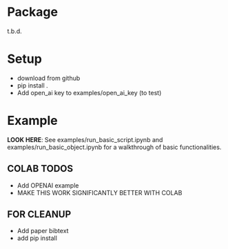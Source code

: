 # Package

t.b.d.

# Setup

- download from github
- pip install .
- Add open_ai key to examples/open_ai_key (to test)

# Example

**LOOK HERE**: See examples/run_basic_script.ipynb and examples/run_basic_object.ipynb for a walkthrough of basic functionalities.

## COLAB TODOS
- Add OPENAI example
- MAKE THIS WORK SIGNIFICANTLY BETTER WITH COLAB

## FOR CLEANUP
- Add paper bibtext
- add pip install

